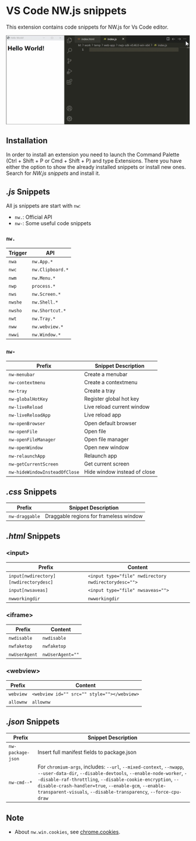 # VS Code NW.js snippets

This extension contains code snippets for NW.js for Vs Code editor.

![](images/test.gif)

## Installation

In order to install an extension you need to launch the Command Palette (Ctrl + Shift + P or Cmd + Shift + P) and type Extensions. There you have either the option to show the already installed snippets or install new ones. Search for *NW.js snippets* and install it.

## *.js* Snippets

All js snippets are start with `nw`:
- `nw.`: Official API
- `nw-`: Some useful code snippets

### `nw.`
| Trigger | API |
| ------- | ------- |
| `nwa`   | `nw.App.*` |
| `nwc`   | `nw.Clipboard.*` |
| `nwm`   | `nw.Menu.*` |
| `nwp`   | `process.*` |
| `nws`   | `nw.Screen.*` |
| `nwshe` | `nw.Shell.*` |
| `nwsho` | `nw.Shortcut.*` |
| `nwt`   | `nw.Tray.*` |
| `nww`   | `nw.webview.*` |
| `nwwi`  | `nw.Window.*` |

### `nw-`

| Prefix | Snippet Description |
| ------- | ------- |
| `nw-menubar` | Create a menubar |
| `nw-contextmenu` | Create a contextmenu |
| `nw-tray` | Create a tray |
| `nw-globalHotKey` | Register global hot key |
| `nw-liveReload` | Live reload current window |
| `nw-liveReloadApp` | Live reload app |
| `nw-openBrowser` | Open default browser |
| `nw-openFile` | Open file |
| `nw-openFileManager` | Open file manager |
| `nw-openWindow` | Open new window |
| `nw-relaunchApp` | Relaunch app |
| `nw-getCurrentScreen` | Get current screen |
| `nw-hideWindowInsteadOfClose` | Hide window instead of close |

## *.css* Snippets

| Prefix | Snippet Description |
| ------- | ------- |
| `nw-draggable` | Draggable regions for frameless window |

## *.html* Snippets

### \<input\>

| Prefix | Content |
| ------- | ------- |
| `input[nwdirectory][nwdirectorydesc]` | `<input type="file" nwdirectory nwdirectorydesc="">` |
| `input[nwsaveas]` | `<input type="file" nwsaveas="">` |
| `nwworkingdir` | `nwworkingdir` |

### \<iframe\>

| Prefix | Content |
| ------- | ------- |
| `nwdisable` | `nwdisable` |
| `nwfaketop` | `nwfaketop` |
| `nwUserAgent` | `nwUserAgent=""` |

### \<webview\>

| Prefix | Content |
| ------- | ------- |
| `webview` | `<webview id="" src="" style=""></webview>` |
| `allownw` | `allownw` |

## *.json* Snippets

| Prefix | Snippet Description |
| ------- | ------- |
| `nw-package-json` | Insert full manifest fields to package.json |
| `nw-cmd--*` | For `chromium-args`, includes: `--url`, `--mixed-context`, `--nwapp`, `--user-data-dir`, `--disable-devtools`, `--enable-node-worker`, `--disable-raf-throttling`, `--disable-cookie-encryption`, `--disable-crash-handler=true`, `--enable-gcm`, `--enable-transparent-visuals`, `--disable-transparency`, `--force-cpu-draw` |

## Note

- About `nw.win.cookies`, see  [chrome.cookies](https://developer.chrome.com/docs/extensions/reference/cookies/).